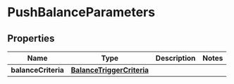 
# PushBalanceParameters

## Properties
Name | Type | Description | Notes
------------ | ------------- | ------------- | -------------
**balanceCriteria** | [**BalanceTriggerCriteria**](BalanceTriggerCriteria.md) |  | 



